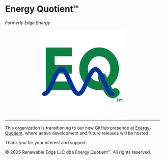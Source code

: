 # Energy Quotient™

_Formerly Edge Energy_

<p align="center">
  <a href="https://eq.systems">
    <img src="energy-quotient-logo.svg" alt="Energy Quotient Logo" width="280" />
  </a>
</p>

---

This organization is transitioning to our new GitHub presence at [Energy-Quotient](https://github.com/Energy-Quotient), where active development and future releases will be hosted.

Thank you for your interest and support.

© 2025 Renewable Edge LLC dba Energy Quotient™. All rights reserved.
